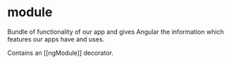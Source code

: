 # module

Bundle of functionality of our app and gives Angular the information which features our apps have and uses.

Contains an [[ngModule]] decorator.
